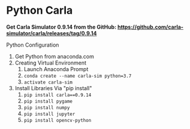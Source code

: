# Python Carla

**Get Carla Simulator 0.9.14 from the GitHub: https://github.com/carla-simulator/carla/releases/tag/0.9.14**

Python Configuration
1. Get Python from anaconda.com
2. Creating Virtual Environment
	1. Launch Anaconda Prompt
	2. `conda create --name carla-sim python=3.7`
	3. `activate carla-sim`
3. Install Libraries Via "pip install"
	1. `pip install carla==0.9.14`
	2. `pip install pygame`
	3. `pip install numpy`
	4. `pip install jupyter`
	5. `pip install opencv-python`